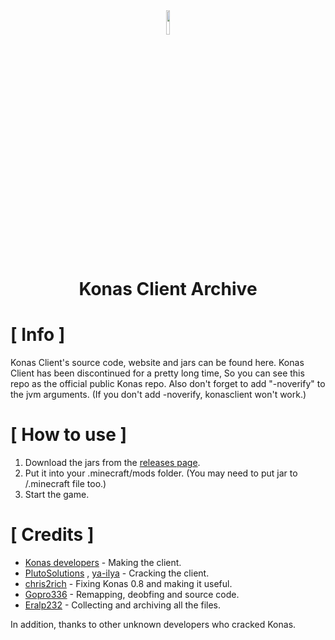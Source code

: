 <div align="center">
<img src ="https://i.imgur.com/QiDjFLC.png" width="10%" height="10%"/>


# Konas Client Archive 

</div>

# [ Info ]

</div>

Konas Client's source code, website and jars can be found here. Konas Client has been discontinued for a pretty long time, So you can see this repo as the official public Konas repo. Also don't forget to add "-noverify" to the jvm arguments. (If you don't add -noverify, konasclient won't work.)

# [ How to use ]

</div>

1. Download the jars from the [releases page](https://github.com/Eralp232/konas-all/releases).
2. Put it into your .minecraft/mods folder. (You may need to put jar to /.minecraft file too.)
3. Start the game.

# [ Credits ]

</div>

+ [Konas developers](https://konasclient.com) - Making the client.
+ [PlutoSolutions](https://github.com/PlutoSolutions) , [ya-ilya](https://github.com/ya-ilya/Konas) - Cracking the client.
+ [chris2rich](https://github.com/chris2rich/konas) - Fixing Konas 0.8 and making it useful.
+ [Gopro336](https://github.com/The-Gopro336-Archive/Konas-Deobf-Remap) - Remapping, deobfing and source code.
+ [Eralp232](https://github.com/Eralp232) - Collecting and archiving all the files.

In addition, thanks to other unknown developers who cracked Konas.
